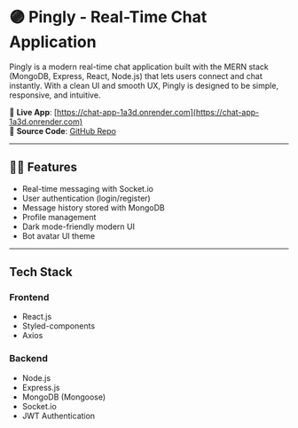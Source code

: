 # 🟣 Pingly - Real-Time Chat Application

Pingly is a modern real-time chat application built with the MERN stack (MongoDB, Express, React, Node.js) that lets users connect and chat instantly. With a clean UI and smooth UX, Pingly is designed to be simple, responsive, and intuitive.

🚀 **Live App**: [https://chat-app-1a3d.onrender.com](https://chat-app-1a3d.onrender.com)  
📁 **Source Code**: [GitHub Repo](https://github.com/arpitsingh0311/chat-app)

---

## 🧑‍💻 Features

-  Real-time messaging with Socket.io
-  User authentication (login/register)
-  Message history stored with MongoDB
-  Profile management
-  Dark mode-friendly modern UI
-  Bot avatar UI theme

---

##  Tech Stack

### Frontend
- React.js
- Styled-components
- Axios

###  Backend
- Node.js
- Express.js
- MongoDB (Mongoose)
- Socket.io
- JWT Authentication

